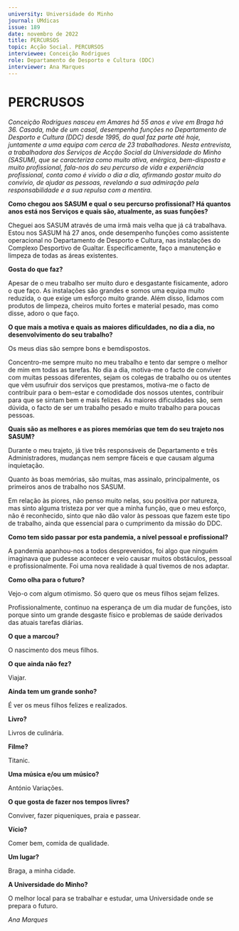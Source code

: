 ```yaml
---
university: Universidade do Minho
journal: UMdicas 
issue: 189
date: novembro de 2022
title: PERCURSOS
topic: Acção Social. PERCURSOS
interviewee: Conceição Rodrigues
role: Departamento de Desporto e Cultura (DDC)
interviewer: Ana Marques
---
```



# PERCRUSOS

*Conceição Rodrigues nasceu em Amares há 55 anos e vive em Braga há 36. Casada, mãe de um casal, desempenha funções no Departamento de Desporto e Cultura (DDC) desde 1995, do qual faz parte até hoje, juntamente a uma equipa com cerca de 23 trabalhadores. Nesta entrevista, a trabalhadora dos Serviços de Acção Social da Universidade do Minho (SASUM), que se caracteriza como muito ativa, enérgica, bem-disposta e muito profissional, fala-nos do seu percurso de vida e experiência profissional, conta como é vivido o dia a dia, afirmando gostar muito do convívio, de ajudar as pessoas, revelando a sua admiração pela responsabilidade e a sua repulsa com a mentira.*

**Como chegou aos SASUM e qual o seu percurso profissional? Há quantos anos está nos Serviços e quais são, atualmente, as suas funções?**

Cheguei aos SASUM através de uma irmã mais velha que já cá trabalhava. Estou nos SASUM há 27 anos, onde desempenho funções como assistente operacional no Departamento de Desporto e Cultura, nas instalações do Complexo Desportivo de Gualtar. Especificamente, faço a manutenção e limpeza de todas as áreas existentes.

**Gosta do que faz?**

Apesar de o meu trabalho ser muito duro e desgastante fisicamente, adoro o que faço. As instalações são grandes e somos uma equipa muito reduzida, o que exige um esforço muito grande. Além disso, lidamos com produtos de limpeza, cheiros muito fortes e material pesado, mas como disse, adoro o que faço.

**O que mais a motiva e quais as maiores dificuldades, no dia a dia, no desenvolvimento do seu trabalho?**

Os meus dias são sempre bons e bemdispostos.

Concentro-me sempre muito no meu trabalho e tento dar sempre o melhor de mim em todas as tarefas. No dia a dia, motiva-me o facto de conviver com muitas pessoas diferentes, sejam os colegas de trabalho ou os utentes que vêm usufruir dos serviços que prestamos, motiva-me o facto de contribuir para o bem-estar e comodidade dos nossos utentes, contribuir para que se sintam bem e mais felizes. As maiores dificuldades são, sem dúvida, o facto de ser um trabalho pesado e muito trabalho para poucas pessoas.

**Quais são as melhores e as piores memórias que tem do seu trajeto nos SASUM?**

Durante o meu trajeto, já tive três responsáveis de Departamento e três Administradores, mudanças nem sempre fáceis e que causam alguma inquietação.

Quanto às boas memórias, são muitas, mas assinalo, principalmente, os primeiros anos de trabalho nos SASUM.

Em relação às piores, não penso muito nelas, sou positiva por natureza, mas sinto alguma tristeza por ver que a minha função, que o meu esforço, não é reconhecido, sinto que não dão valor às pessoas que fazem este tipo de trabalho, ainda que essencial para o cumprimento da missão do DDC.

**Como tem sido passar por esta pandemia, a nível pessoal e profissional?**

A pandemia apanhou-nos a todos desprevenidos, foi algo que ninguém imaginava que pudesse acontecer e veio causar muitos obstáculos, pessoal e profissionalmente. Foi uma nova realidade à qual tivemos de nos adaptar.

**Como olha para o futuro?**

Vejo-o com algum otimismo. Só quero que os meus filhos sejam felizes.

Profissionalmente, continuo na esperança de um dia mudar de funções, isto porque sinto um grande desgaste físico e problemas de saúde derivados das atuais tarefas diárias.

**O que a marcou?**

O nascimento dos meus filhos.

**O que ainda não fez?**

Viajar.

**Ainda tem um grande sonho?**

É ver os meus filhos felizes e realizados.

**Livro?**

Livros de culinária.

**Filme?**

Titanic.

**Uma música e/ou um músico?**

António Variações.

**O que gosta de fazer nos tempos livres?**

Conviver, fazer piqueniques, praia e passear.

**Vício?**

Comer bem, comida de qualidade.

**Um lugar?**

Braga, a minha cidade.

**A Universidade do Minho?**

O melhor local para se trabalhar e estudar, uma Universidade onde se prepara o futuro.

*Ana Marques*